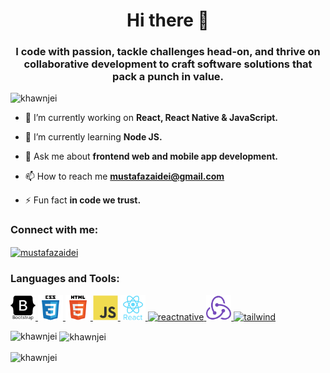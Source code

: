 <h1 align="center">Hi there 👋</h1>
<h3 align="center">I code with passion, tackle challenges head-on, and thrive on collaborative development to craft software solutions that pack a punch in value.</h3>

<p align="left"> <img src="https://komarev.com/ghpvc/?username=khawnjei&label=Profile%20views&color=0e75b6&style=flat" alt="khawnjei" /> </p>

- 🔭 I’m currently working on **React, React Native & JavaScript.**

- 🌱 I’m currently learning **Node JS.**

- 💬 Ask me about **frontend web and mobile app development.**

- 📫 How to reach me **mustafazaidei@gmail.com**

- ⚡ Fun fact **in code we trust.**

<h3 align="left">Connect with me:</h3>
<p align="left">
<a href="https://linkedin.com/in/mustafazaidei" target="blank"><img align="center" src="https://raw.githubusercontent.com/rahuldkjain/github-profile-readme-generator/master/src/images/icons/Social/linked-in-alt.svg" alt="mustafazaidei" height="30" width="40" /></a>
</p>

<h3 align="left">Languages and Tools:</h3>
<p align="left"> <a href="https://getbootstrap.com" target="_blank" rel="noreferrer"> <img src="https://raw.githubusercontent.com/devicons/devicon/master/icons/bootstrap/bootstrap-plain-wordmark.svg" alt="bootstrap" width="40" height="40"/> </a> <a href="https://www.w3schools.com/css/" target="_blank" rel="noreferrer"> <img src="https://raw.githubusercontent.com/devicons/devicon/master/icons/css3/css3-original-wordmark.svg" alt="css3" width="40" height="40"/> </a> <a href="https://www.w3.org/html/" target="_blank" rel="noreferrer"> <img src="https://raw.githubusercontent.com/devicons/devicon/master/icons/html5/html5-original-wordmark.svg" alt="html5" width="40" height="40"/> </a> <a href="https://developer.mozilla.org/en-US/docs/Web/JavaScript" target="_blank" rel="noreferrer"> <img src="https://raw.githubusercontent.com/devicons/devicon/master/icons/javascript/javascript-original.svg" alt="javascript" width="40" height="40"/> </a> <a href="https://reactjs.org/" target="_blank" rel="noreferrer"> <img src="https://raw.githubusercontent.com/devicons/devicon/master/icons/react/react-original-wordmark.svg" alt="react" width="40" height="40"/> </a> <a href="https://reactnative.dev/" target="_blank" rel="noreferrer"> <img src="https://reactnative.dev/img/header_logo.svg" alt="reactnative" width="40" height="40"/> </a> <a href="https://redux.js.org" target="_blank" rel="noreferrer"> <img src="https://raw.githubusercontent.com/devicons/devicon/master/icons/redux/redux-original.svg" alt="redux" width="40" height="40"/> </a> <a href="https://tailwindcss.com/" target="_blank" rel="noreferrer"> <img src="https://www.vectorlogo.zone/logos/tailwindcss/tailwindcss-icon.svg" alt="tailwind" width="40" height="40"/> </a> </p>

<p><img align="left" src="https://github-readme-stats.vercel.app/api/top-langs?username=khawnjei&show_icons=true&locale=en&layout=compact" alt="khawnjei" /></p>

<p>&nbsp;<img align="center" src="https://github-readme-stats.vercel.app/api?username=khawnjei&show_icons=true&locale=en" alt="khawnjei" /></p>

<p><img align="center" src="https://github-readme-streak-stats.herokuapp.com/?user=khawnjei&" alt="khawnjei" /></p>
